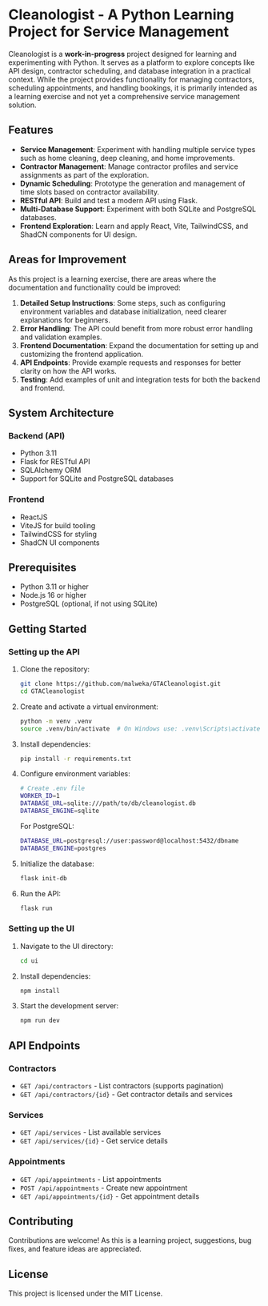 # Cleanologist - A Python Learning Project for Service Management

Cleanologist is a **work-in-progress** project designed for learning and experimenting with Python. It serves as a platform to explore concepts like API design, contractor scheduling, and database integration in a practical context. While the project provides functionality for managing contractors, scheduling appointments, and handling bookings, it is primarily intended as a learning exercise and not yet a comprehensive service management solution.

## Features

- **Service Management**: Experiment with handling multiple service types such as home cleaning, deep cleaning, and home improvements.
- **Contractor Management**: Manage contractor profiles and service assignments as part of the exploration.
- **Dynamic Scheduling**: Prototype the generation and management of time slots based on contractor availability.
- **RESTful API**: Build and test a modern API using Flask.
- **Multi-Database Support**: Experiment with both SQLite and PostgreSQL databases.
- **Frontend Exploration**: Learn and apply React, Vite, TailwindCSS, and ShadCN components for UI design.

## Areas for Improvement

As this project is a learning exercise, there are areas where the documentation and functionality could be improved:

1. **Detailed Setup Instructions**: Some steps, such as configuring environment variables and database initialization, need clearer explanations for beginners.
2. **Error Handling**: The API could benefit from more robust error handling and validation examples.
3. **Frontend Documentation**: Expand the documentation for setting up and customizing the frontend application.
4. **API Endpoints**: Provide example requests and responses for better clarity on how the API works.
5. **Testing**: Add examples of unit and integration tests for both the backend and frontend.

## System Architecture

### Backend (API)

- Python 3.11
- Flask for RESTful API
- SQLAlchemy ORM
- Support for SQLite and PostgreSQL databases

### Frontend

- ReactJS
- ViteJS for build tooling
- TailwindCSS for styling
- ShadCN UI components

## Prerequisites

- Python 3.11 or higher
- Node.js 16 or higher
- PostgreSQL (optional, if not using SQLite)

## Getting Started

### Setting up the API

1. Clone the repository:
   ```bash
   git clone https://github.com/malweka/GTACleanologist.git
   cd GTACleanologist
   ```

2. Create and activate a virtual environment:
   ```bash
   python -m venv .venv
   source .venv/bin/activate  # On Windows use: .venv\Scripts\activate
   ```

3. Install dependencies:
   ```bash
   pip install -r requirements.txt
   ```

4. Configure environment variables:
   ```bash
   # Create .env file
   WORKER_ID=1
   DATABASE_URL=sqlite:///path/to/db/cleanologist.db
   DATABASE_ENGINE=sqlite
   ```

   For PostgreSQL:
   ```bash
   DATABASE_URL=postgresql://user:password@localhost:5432/dbname
   DATABASE_ENGINE=postgres
   ```

5. Initialize the database:
   ```bash
   flask init-db
   ```

6. Run the API:
   ```bash
   flask run
   ```

### Setting up the UI

1. Navigate to the UI directory:
   ```bash
   cd ui
   ```

2. Install dependencies:
   ```bash
   npm install
   ```

3. Start the development server:
   ```bash
   npm run dev
   ```

## API Endpoints

### Contractors

- `GET /api/contractors` - List contractors (supports pagination)
- `GET /api/contractors/{id}` - Get contractor details and services

### Services

- `GET /api/services` - List available services
- `GET /api/services/{id}` - Get service details

### Appointments

- `GET /api/appointments` - List appointments
- `POST /api/appointments` - Create new appointment
- `GET /api/appointments/{id}` - Get appointment details

## Contributing

Contributions are welcome! As this is a learning project, suggestions, bug fixes, and feature ideas are appreciated.

## License

This project is licensed under the MIT License.
